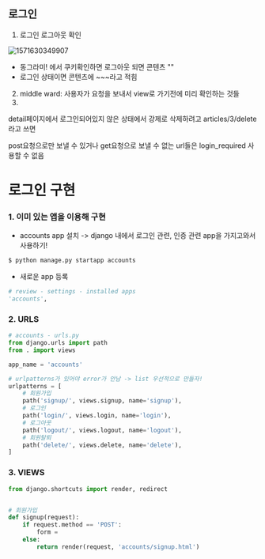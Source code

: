 ## 로그인

1. 로그인 로그아웃 확인

![1571630349907](C:\Users\student\AppData\Roaming\Typora\typora-user-images\1571630349907.png)

- 동그라미! 에서 쿠키확인하면 로그아웃 되면 콘텐츠 ""
- 로그인 상태이면 콘텐츠에 ~~~라고 적힘

2. middle ward: 사용자가 요청을 보내서 view로 가기전에 미리 확인하는 것들
3. 





detail페이지에서 로그인되어있지 않은 상태에서 강제로 삭제하려고 articles/3/delete라고 쓰면

post요청으로만 보낼 수 있거나 get요청으로 보낼 수 없는  url들은 login_required 사용할 수 없음







# 로그인 구현

### 1. 이미 있는 앱을 이용해 구현

- accounts app 설치 -> django 내에서 로그인 관련, 인증 관련 app을 가지고와서 사용하기!

```bash
$ python manage.py startapp accounts
```

- 새로운 app 등록

```python
# review - settings - installed apps
'accounts',
```



### 2. URLS

```python
# accounts - urls.py
from django.urls import path
from . import views

app_name = 'accounts'

# urlpatterns가 있어야 error가 안남 -> list 우선적으로 만들자!
urlpatterns = [
    # 회원가입
    path('signup/', views.signup, name='signup'),
    # 로그인
    path('login/', views.login, name='login'),
    # 로그아웃
    path('logout/', views.logout, name='logout'),
    # 회원탈퇴
    path('delete/', views.delete, name='delete'),
]
```



### 3. VIEWS

```python
from django.shortcuts import render, redirect


# 회원가입
def signup(request):
    if request.method == 'POST':
        form = 
    else:
        return render(request, 'accounts/signup.html')
```

